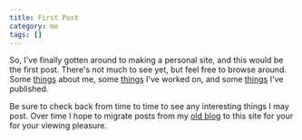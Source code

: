 ```yaml
---
title: First Post
category: me
tags: []
---
```

So, I've finally gotten around to making a personal site, and this would be the first post.
There's not much to see yet, but feel free to browse around. Some [things](/about.html) about me,
some [things](/portfolio.html) I've worked on, and some [things](/publications.html) I've
published.

Be sure to check back from time to time to see any interesting things I may post. Over time I
hope to migrate posts from my [old blog](http://gedgedev.blogspot.com) to this site for your for
your viewing pleasure.

